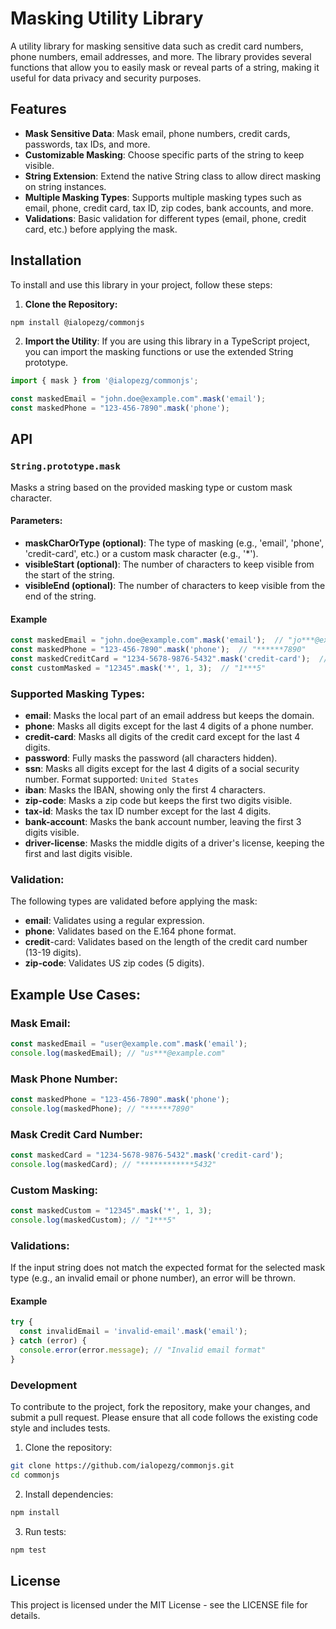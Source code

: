 # Masking Utility Library

A utility library for masking sensitive data such as credit card numbers, phone numbers, email
addresses, and more. The library provides several functions that allow you to easily mask or reveal
parts of a string, making it useful for data privacy and security purposes.

## Features

* **Mask Sensitive Data**: Mask email, phone numbers, credit cards, passwords, tax IDs, and more.
* **Customizable Masking**: Choose specific parts of the string to keep visible.
* **String Extension**: Extend the native String class to allow direct masking on string instances.
* **Multiple Masking Types**: Supports multiple masking types such as email, phone, credit card, tax
  ID, zip codes, bank accounts, and more.
* **Validations**: Basic validation for different types (email, phone, credit card, etc.) before
  applying the mask.

## Installation

To install and use this library in your project, follow these steps:

1. **Clone the Repository:**

```bash
npm install @ialopezg/commonjs
```

2. **Import the Utility**: If you are using this library in a TypeScript project, you can import the
   masking functions or use the extended String prototype.

```typescript
import { mask } from '@ialopezg/commonjs';

const maskedEmail = "john.doe@example.com".mask('email');
const maskedPhone = "123-456-7890".mask('phone');
```

## API

### `String.prototype.mask`

Masks a string based on the provided masking type or custom mask character.

#### Parameters:

* **maskCharOrType (optional)**: The type of masking (e.g., 'email', 'phone', 'credit-card', etc.)
  or a custom mask character (e.g., '*').
* **visibleStart (optional)**: The number of characters to keep visible from the start of the
  string.
* **visibleEnd (optional)**: The number of characters to keep visible from the end of the string.

#### Example

```typescript
const maskedEmail = "john.doe@example.com".mask('email');  // "jo***@example.com"
const maskedPhone = "123-456-7890".mask('phone');  // "******7890"
const maskedCreditCard = "1234-5678-9876-5432".mask('credit-card');  // "************5432"
const customMasked = "12345".mask('*', 1, 3);  // "1***5"

```

### Supported Masking Types:

* **email**: Masks the local part of an email address but keeps the domain.
* **phone**: Masks all digits except for the last 4 digits of a phone number.
* **credit-card**: Masks all digits of the credit card except for the last 4 digits.
* **password**: Fully masks the password (all characters hidden).
* **ssn**: Masks all digits except for the last 4 digits of a social security number. Format
  supported: `United States`
* **iban**: Masks the IBAN, showing only the first 4 characters.
* **zip-code**: Masks a zip code but keeps the first two digits visible.
* **tax-id**: Masks the tax ID number except for the last 4 digits.
* **bank-account**: Masks the bank account number, leaving the first 3 digits visible.
* **driver-license**: Masks the middle digits of a driver's license, keeping the first and last
  digits visible.

### Validation:

The following types are validated before applying the mask:

* **email**: Validates using a regular expression.
* **phone**: Validates based on the E.164 phone format.
* **credit**-card: Validates based on the length of the credit card number (13-19 digits).
* **zip-code**: Validates US zip codes (5 digits).

## Example Use Cases:

### Mask Email:

```typescript
const maskedEmail = "user@example.com".mask('email');
console.log(maskedEmail); // "us***@example.com"
```

### Mask Phone Number:

```typescript
const maskedPhone = "123-456-7890".mask('phone');
console.log(maskedPhone); // "******7890"
```

### Mask Credit Card Number:

```typescript
const maskedCard = "1234-5678-9876-5432".mask('credit-card');
console.log(maskedCard); // "************5432"
```

### Custom Masking:

```typescript
const maskedCustom = "12345".mask('*', 1, 3);
console.log(maskedCustom); // "1***5"
```

### Validations:

If the input string does not match the expected format for the selected mask type (e.g., an invalid
email or phone number), an error will be thrown.

#### Example

```typescript
try {
  const invalidEmail = 'invalid-email'.mask('email');
} catch (error) {
  console.error(error.message); // "Invalid email format"
}
```

### Development

To contribute to the project, fork the repository, make your changes, and submit a pull request.
Please ensure that all code follows the existing code style and includes tests.

1. Clone the repository:

```bash
git clone https://github.com/ialopezg/commonjs.git
cd commonjs
```

2. Install dependencies:

```bash
npm install
```

3. Run tests:

```bash
npm test
```

## License

This project is licensed under the MIT License - see the LICENSE file for details.
